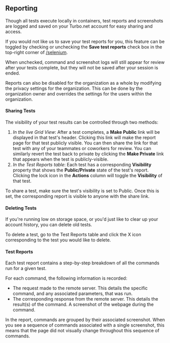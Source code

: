 ## Reporting

Though all tests execute locally in containers, test reports and screenshots are logged and saved on your Turbo.net account for easy sharing and access.

If you would not like us to save your test reports for you, this feature can be toggled by checking or unchecking the **Save test reports** check box in the top-right corner of [/selenium](/selenium).

When unchecked, command and screenshot logs will still appear for review after your tests complete, but they will not be saved after your session is ended. 

Reports can also be disabled for the organization as a whole by modifying the privacy settings for the organization. This can be done by the organization owner and overrides the settings for the users within the organization.

#### Sharing Tests

The visibility of your test results can be controlled through two methods:

1. *In the live Grid View*: After a test completes, a **Make Public** link will be displayed in that test's header. Clicking this link will make the report page for that test publicly visible. You can then share the link for that test with any of your teammates or coworkers for review. You can similarly revert the test back to private by clicking the **Make Private** link that appears when the test is publicly-visible.
2. *In the Test Reports table*: Each test has a corresponding **Visibility** property that shows the **Public/Private** state of the test's report. Clicking the lock icon in the **Actions** column will toggle the **Visibility** of that test. 

To share a test, make sure the test's visibility is set to Public. Once this is set, the corresponding report is visible to anyone with the share link.

#### Deleting Tests

If you're running low on storage space, or you'd just like to clear up your account history, you can delete old tests.

To delete a test, go to the Test Reports table and click the X icon corresponding to the test you would like to delete. 

#### Test Reports

Each test report contains a step-by-step breakdown of all the commands run for a given test.

For each command, the following information is recorded:

- The request made to the remote server. This details the specific command, and any associated parameters, that was run.
- The corresponding response from the remote server. This details the result(s) of the command.
A screenshot of the webpage during the command.

In the report, commands are grouped by their associated screenshot. When you see a sequence of commands associated with a single screenshot, this means that the page did not visually change throughout this sequence of commands. 